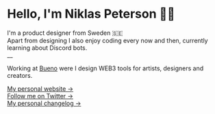 # Hello, I'm Niklas Peterson 👋🏽
I'm a product designer from Sweden 🇸🇪<br/>
Apart from designing I also enjoy coding every now and then, currently learning about Discord bots.<br />
__

Working at [Bueno](https://bueno.art/) were I design WEB3 tools for artists, designers and creators.<br />

[My personal website &rarr;](https://niklaspeterson.com/) <br />
[Follow me on Twitter &rarr;](https://twitter.com/niklas_peterson) <br />
[My personal changelog &rarr;](https://changelog.niklaspeterson.com) <br />

<!--
![Niklas's github stats](https://github-readme-stats.vercel.app/api?username=NiklasPeterson&show_icons=true) 
![top-lang](https://github-readme-stats.vercel.app/api/top-langs/?username=NiklasPeterson&layout=compact)
-->